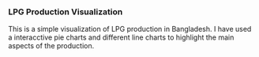 ### LPG Production Visualization
This is a simple visualization of LPG production in Bangladesh. I have used a interacctive pie charts and different line charts to highlight the main aspects of the production.
